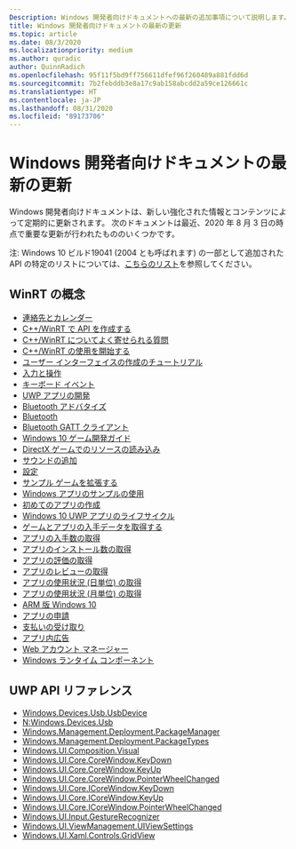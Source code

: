 ```yaml
---
Description: Windows 開発者向けドキュメントへの最新の追加事項について説明します。
title: Windows 開発者向けドキュメントの最新の更新
ms.topic: article
ms.date: 08/3/2020
ms.localizationpriority: medium
ms.author: quradic
author: QuinnRadich
ms.openlocfilehash: 95f11f5bd9ff756611dfef96f260489a881fdd6d
ms.sourcegitcommit: 7b2febddb3e8a17c9ab158abcdd2a59ce126661c
ms.translationtype: HT
ms.contentlocale: ja-JP
ms.lasthandoff: 08/31/2020
ms.locfileid: "89173706"
---
```

# <a name="latest-updates-to-the-windows-developer-docs"></a>Windows 開発者向けドキュメントの最新の更新

Windows 開発者向けドキュメントは、新しい強化された情報とコンテンツによって定期的に更新されます。 次のドキュメントは最近、2020 年 8 月 3 日の時点で重要な更新が行われたもののいくつかです。

注: Windows 10 ビルド19041 (2004 とも呼ばれます) の一部として追加された API の特定のリストについては、[こちらのリスト](/windows/uwp/whats-new/windows-10-build-19041-api-diff)を参照してください。

## <a name="winrt-conceptual"></a>WinRT の概念
<ul>
<li><a href="https://docs.microsoft.com/windows/uwp/contacts-and-calendar/index">連絡先とカレンダー</a></li>
<li><a href="https://docs.microsoft.com/windows/uwp/cpp-and-winrt-apis/author-apis">C++/WinRT で API を作成する</a></li>
<li><a href="https://docs.microsoft.com/windows/uwp/cpp-and-winrt-apis/faq">C++/WinRT についてよく寄せられる質問</a></li>
<li><a href="https://docs.microsoft.com/windows/uwp/cpp-and-winrt-apis/get-started">C++/WinRT の使用を開始する</a></li>
<li><a href="https://docs.microsoft.com/windows/uwp/design/basics/xaml-basics-ui">ユーザー インターフェイスの作成のチュートリアル</a></li>
<li><a href="https://docs.microsoft.com/windows/uwp/design/input/index">入力と操作</a></li>
<li><a href="https://docs.microsoft.com/windows/uwp/design/input/keyboard-events">キーボード イベント</a></li>
<li><a href="https://docs.microsoft.com/windows/uwp/develop/index">UWP アプリの開発</a></li>
<li><a href="https://docs.microsoft.com/windows/uwp/devices-sensors/ble-beacon">Bluetooth アドバタイズ</a></li>
<li><a href="https://docs.microsoft.com/windows/uwp/devices-sensors/bluetooth">Bluetooth</a></li>
<li><a href="https://docs.microsoft.com/windows/uwp/devices-sensors/gatt-client">Bluetooth GATT クライアント</a></li>
<li><a href="https://docs.microsoft.com/windows/uwp/gaming/e2e">Windows 10 ゲーム開発ガイド</a></li>
<li><a href="https://docs.microsoft.com/windows/uwp/gaming/load-a-game-asset">DirectX ゲームでのリソースの読み込み</a></li>
<li><a href="https://docs.microsoft.com/windows/uwp/gaming/tutorial--adding-sound">サウンドの追加</a></li>
<li><a href="https://docs.microsoft.com/windows/uwp/gaming/tutorial-game-rendering">設定</a></li>
<li><a href="https://docs.microsoft.com/windows/uwp/gaming/tutorial-resources">サンプル ゲームを拡張する</a></li>
<li><a href="https://docs.microsoft.com/windows/uwp/get-started/get-app-samples">Windows アプリのサンプルの使用</a></li>
<li><a href="https://docs.microsoft.com/windows/uwp/get-started/your-first-app">初めてのアプリの作成</a></li>
<li><a href="https://docs.microsoft.com/windows/uwp/launch-resume/app-lifecycle">Windows 10 UWP アプリのライフサイクル</a></li>
<li><a href="https://docs.microsoft.com/windows/uwp/monetize/acquisitions-data">ゲームとアプリの入手データを取得する</a></li>
<li><a href="https://docs.microsoft.com/windows/uwp/monetize/get-app-acquisitions">アプリの入手数の取得</a></li>
<li><a href="https://docs.microsoft.com/windows/uwp/monetize/get-app-installs">アプリのインストール数の取得</a></li>
<li><a href="https://docs.microsoft.com/windows/uwp/monetize/get-app-ratings">アプリの評価の取得</a></li>
<li><a href="https://docs.microsoft.com/windows/uwp/monetize/get-app-reviews">アプリのレビューの取得</a></li>
<li><a href="https://docs.microsoft.com/windows/uwp/monetize/get-app-usage-daily">アプリの使用状況 (日単位) の取得</a></li>
<li><a href="https://docs.microsoft.com/windows/uwp/monetize/get-app-usage-monthly">アプリの使用状況 (月単位) の取得</a></li>
<li><a href="https://docs.microsoft.com/windows/uwp/porting/apps-on-arm">ARM 版 Windows 10</a></li>
<li><a href="https://docs.microsoft.com/windows/uwp/publish/app-submissions">アプリの申請</a></li>
<li><a href="https://docs.microsoft.com/windows/uwp/publish/getting-paid-apps">支払いの受け取り</a></li>
<li><a href="https://docs.microsoft.com/windows/uwp/publish/in-app-ads">アプリ内広告</a></li>
<li><a href="https://docs.microsoft.com/windows/uwp/security/web-account-manager">Web アカウント マネージャー</a></li>
<li><a href="https://docs.microsoft.com/windows/uwp/winrt-components/index">Windows ランタイム コンポーネント</a></li>
</ul>

## <a name="uwp-api-reference"></a>UWP API リファレンス
<ul>
<li><a href="https://docs.microsoft.com/uwp/api/windows.devices.usb.usbdevice">Windows.Devices.Usb.UsbDevice</a></li>
<li><a href="https://docs.microsoft.com/uwp/api/windows.devices.usb.windows.devices.usb">N:Windows.Devices.Usb</a></li>
<li><a href="https://docs.microsoft.com/uwp/api/windows.management.deployment.packagemanager">Windows.Management.Deployment.PackageManager</a></li>
<li><a href="https://docs.microsoft.com/uwp/api/windows.management.deployment.packagetypes">Windows.Management.Deployment.PackageTypes</a></li>
<li><a href="https://docs.microsoft.com/uwp/api/windows.ui.composition.visual">Windows.UI.Composition.Visual</a></li>
<li><a href="https://docs.microsoft.com/uwp/api/windows.ui.core.corewindow.keydown">Windows.UI.Core.CoreWindow.KeyDown</a></li>
<li><a href="https://docs.microsoft.com/uwp/api/windows.ui.core.corewindow.keyup">Windows.UI.Core.CoreWindow.KeyUp</a></li>
<li><a href="https://docs.microsoft.com/uwp/api/windows.ui.core.corewindow.pointerwheelchanged">Windows.UI.Core.CoreWindow.PointerWheelChanged</a></li>
<li><a href="https://docs.microsoft.com/uwp/api/windows.ui.core.icorewindow.keydown">Windows.UI.Core.ICoreWindow.KeyDown</a></li>
<li><a href="https://docs.microsoft.com/uwp/api/windows.ui.core.icorewindow.keyup">Windows.UI.Core.ICoreWindow.KeyUp</a></li>
<li><a href="https://docs.microsoft.com/uwp/api/windows.ui.core.icorewindow.pointerwheelchanged">Windows.UI.Core.ICoreWindow.PointerWheelChanged</a></li>
<li><a href="https://docs.microsoft.com/uwp/api/windows.ui.input.gesturerecognizer">Windows.UI.Input.GestureRecognizer</a></li>
<li><a href="https://docs.microsoft.com/uwp/api/windows.ui.viewmanagement.uiviewsettings">Windows.UI.ViewManagement.UIViewSettings</a></li>
<li><a href="https://docs.microsoft.com/uwp/api/windows.ui.xaml.controls.gridview">Windows.UI.Xaml.Controls.GridView</a></li>
</ul>